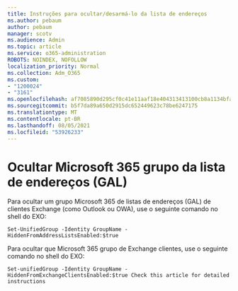 ```yaml
---
title: Instruções para ocultar/desarmá-lo da lista de endereços
ms.author: pebaum
author: pebaum
manager: scotv
ms.audience: Admin
ms.topic: article
ms.service: o365-administration
ROBOTS: NOINDEX, NOFOLLOW
localization_priority: Normal
ms.collection: Adm_O365
ms.custom:
- "1200024"
- "3161"
ms.openlocfilehash: af7085890d295cf0c41e11aaf18e404313413100cb8a1134bfac051d5fa26996
ms.sourcegitcommit: b5f7da89a650d2915dc652449623c78be6247175
ms.translationtype: MT
ms.contentlocale: pt-BR
ms.lasthandoff: 08/05/2021
ms.locfileid: "53926233"
---
```

# <a name="hide-microsoft-365-group-from-address-list-gal"></a>Ocultar Microsoft 365 grupo da lista de endereços (GAL)

Para ocultar um grupo Microsoft 365 de listas de endereços (GAL) de clientes Exchange (como Outlook ou OWA), use o seguinte comando no shell do EXO:

`Set-UnifiedGroup -Identity GroupName -HiddenFromAddressListsEnabled:$true`

Para ocultar que Microsoft 365 grupo de Exchange clientes, use o seguinte comando no shell do EXO:

`Set-unifiedGroup -Identity GroupName -HiddenFromExchangeClientsEnabled:$true
Check this article for detailed instructions`

